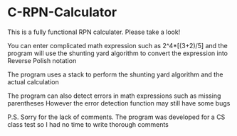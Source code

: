 # C-RPN-Calculator

This is a fully functional RPN calculater. Please take a look!

You can enter complicated math expression such as 2^4*[(3+2)/5] and the program will use the 
shunting yard algorithm to convert the expression into Reverse Polish notation

The program uses a stack to perform the shunting yard algorithm and the actual calculation

The program can also detect errors in math expressions such as missing parentheses
However the error detection function may still have some bugs

P.S. Sorry for the lack of comments. The program was developed for a CS class test so I had no time to write thorough comments 
